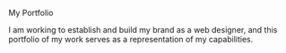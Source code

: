 My Portfolio

I am working to establish and build my brand as a web designer, and this portfolio of my work serves as a representation of my capabilities.